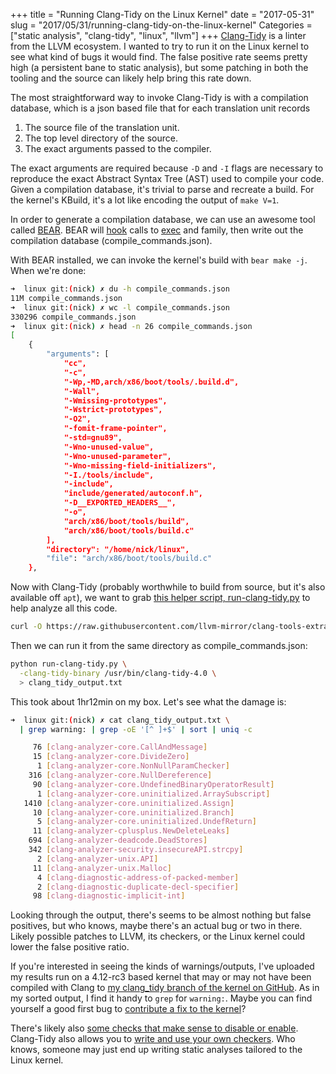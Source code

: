 +++
title = "Running Clang-Tidy on the Linux Kernel"
date = "2017-05-31"
slug = "2017/05/31/running-clang-tidy-on-the-linux-kernel"
Categories = ["static analysis", "clang-tidy", "linux", "llvm"]
+++
[Clang-Tidy](http://clang.llvm.org/extra/clang-tidy/) is a linter from the LLVM
ecosystem.  I wanted to try to run it on the Linux kernel to see what kind of
bugs it would find.  The false positive rate seems pretty high (a persistent
bane to static analysis), but some patching in both the tooling and the source
can likely help bring this rate down.

The most straightforward way to invoke Clang-Tidy is with a compilation
database, which is a json based file that for each translation unit records

1. The source file of the translation unit.
2. The top level directory of the source.
3. The exact arguments passed to the compiler.

The exact arguments are required because `-D` and `-I` flags are necessary to
reproduce the exact Abstract Syntax Tree (AST) used to compile your code. Given
a compilation database, it's trivial to parse and recreate a build.  For the
kernel's KBuild, it's a lot like encoding the output of `make V=1`.

In order to generate a compilation database, we can use an awesome tool called
[BEAR](https://github.com/rizsotto/Bear). BEAR will
[hook](https://github.com/rizsotto/Bear/blob/6b07f5044f30a3070d1dc39801bcdd94395d673e/libear/ear.c#L21)
calls to
[exec](https://linux.die.net/man/3/exec)
and family, then write out the compilation database (compile_commands.json).

With BEAR installed, we can invoke the kernel's build with `bear make -j`. When
we're done:

```sh
➜  linux git:(nick) ✗ du -h compile_commands.json
11M compile_commands.json
➜  linux git:(nick) ✗ wc -l compile_commands.json
330296 compile_commands.json
➜  linux git:(nick) ✗ head -n 26 compile_commands.json
[
    {
        "arguments": [
            "cc",
            "-c",
            "-Wp,-MD,arch/x86/boot/tools/.build.d",
            "-Wall",
            "-Wmissing-prototypes",
            "-Wstrict-prototypes",
            "-O2",
            "-fomit-frame-pointer",
            "-std=gnu89",
            "-Wno-unused-value",
            "-Wno-unused-parameter",
            "-Wno-missing-field-initializers",
            "-I./tools/include",
            "-include",
            "include/generated/autoconf.h",
            "-D__EXPORTED_HEADERS__",
            "-o",
            "arch/x86/boot/tools/build",
            "arch/x86/boot/tools/build.c"
        ],
        "directory": "/home/nick/linux",
        "file": "arch/x86/boot/tools/build.c"
    },
```

Now with Clang-Tidy (probably worthwhile to build from source, but it's also
available off `apt`), we want to grab
[this helper script, run-clang-tidy.py](https://github.com/llvm-mirror/clang-tools-extra/blob/master/clang-tidy/tool/run-clang-tidy.py)
to help analyze all this code.

```sh
curl -O https://raw.githubusercontent.com/llvm-mirror/clang-tools-extra/master/clang-tidy/tool/run-clang-tidy.py
```

Then we can run it from the same directory as compile_commands.json:

```sh
python run-clang-tidy.py \
  -clang-tidy-binary /usr/bin/clang-tidy-4.0 \
  > clang_tidy_output.txt
```

This took about 1hr12min on my box. Let's see what the damage is:

```sh
➜  linux git:(nick) ✗ cat clang_tidy_output.txt \
  | grep warning: | grep -oE '[^ ]+$' | sort | uniq -c

     76 [clang-analyzer-core.CallAndMessage]
     15 [clang-analyzer-core.DivideZero]
      1 [clang-analyzer-core.NonNullParamChecker]
    316 [clang-analyzer-core.NullDereference]
     90 [clang-analyzer-core.UndefinedBinaryOperatorResult]
      1 [clang-analyzer-core.uninitialized.ArraySubscript]
   1410 [clang-analyzer-core.uninitialized.Assign]
     10 [clang-analyzer-core.uninitialized.Branch]
      5 [clang-analyzer-core.uninitialized.UndefReturn]
     11 [clang-analyzer-cplusplus.NewDeleteLeaks]
    694 [clang-analyzer-deadcode.DeadStores]
    342 [clang-analyzer-security.insecureAPI.strcpy]
      2 [clang-analyzer-unix.API]
     11 [clang-analyzer-unix.Malloc]
      4 [clang-diagnostic-address-of-packed-member]
      2 [clang-diagnostic-duplicate-decl-specifier]
     98 [clang-diagnostic-implicit-int]
```

Looking through the output, there's seems to be almost nothing but false
positives, but who knows, maybe there's an actual bug or two in there.  Likely
possible patches to LLVM, its checkers, or the Linux kernel could lower the
false positive ratio.

If you're interested in seeing the kinds of warnings/outputs, I've uploaded my
results run on a 4.12-rc3 based kernel that may or may not have been compiled
with Clang to
[my clang_tidy branch of the kernel on GitHub](https://github.com/nickdesaulniers/linux/blob/clang_tidy/clang_tidy_output.txt.v2).
As in my sorted output, I find it handy to `grep` for `warning:`. Maybe you can
find yourself a good first bug to
[contribute a fix to the kernel](blog/2017/05/16/submitting-your-first-patch-to-the-linux-kernel-and-responding-to-feedback/)?

There's likely also
[some checks that make sense to disable or enable](http://clang.llvm.org/extra/clang-tidy/checks/list.html).
Clang-Tidy also allows you to
[write and use your own checkers](http://clang.llvm.org/extra/clang-tidy/#writing-a-clang-tidy-check).
Who knows, someone may just end up writing static
analyses tailored to the Linux kernel.
